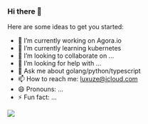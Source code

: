 ### Hi there 👋

<!--
**luxuze/luxuze** is a ✨ _special_ ✨ repository because its `README.md` (this file) appears on your GitHub profile.
-->

Here are some ideas to get you started:

- 🔭 I’m currently working on Agora.io
- 🌱 I’m currently learning kubernetes
- 👯 I’m looking to collaborate on ...
- 🤔 I’m looking for help with ...
- 💬 Ask me about golang/python/typescript
- 📫 How to reach me: luxuze@icloud.com
- 😄 Pronouns: ...
- ⚡ Fun fact: ...

<img src="https://wakatime.com/share/@monaco/b10ae591-4f51-4a85-90a6-2bf5d429d29f.svg">
